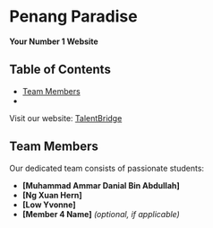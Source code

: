 # Penang Paradise

**Your Number 1 Website**

## Table of Contents
- [Team Members](#team-members)
- 
Visit our website: [TalentBridge](https://)

## Team Members
Our dedicated team consists of passionate students:
- **[Muhammad Ammar Danial Bin Abdullah]**
- **[Ng Xuan Hern]**
- **[Low Yvonne]**
- **[Member 4 Name]** *(optional, if applicable)*
